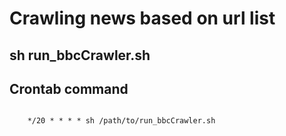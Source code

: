 # Crawling news based on url list

## sh run_bbcCrawler.sh

## Crontab command

<code>
    */20 * * * * sh /path/to/run_bbcCrawler.sh
</code>
